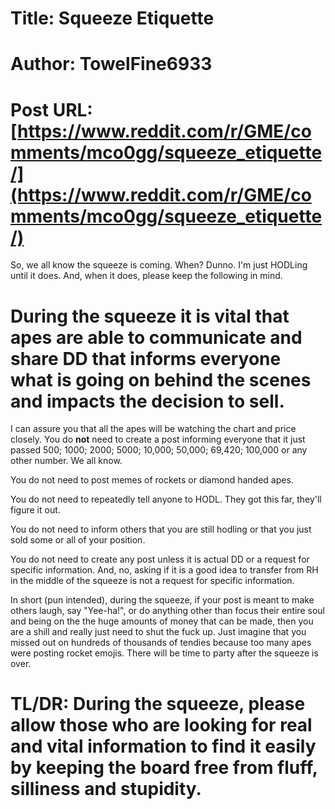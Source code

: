 # Title: Squeeze Etiquette
# Author: TowelFine6933
# Post URL: [https://www.reddit.com/r/GME/comments/mco0gg/squeeze_etiquette/](https://www.reddit.com/r/GME/comments/mco0gg/squeeze_etiquette/)


So, we all know the squeeze is coming. When? Dunno. I'm just HODLing until it does. And, when it does, please keep the following in mind.

# During the squeeze it is vital that apes are able to communicate and share DD that informs everyone what is going on behind the scenes and impacts the decision to sell.

I can assure you that all the apes will be watching the chart and price closely. You do **not** need to create a post informing everyone that it just passed 500; 1000; 2000; 5000; 10,000; 50,000; 69,420; 100,000 or any other number. We all know.

You do not need to post memes of rockets or diamond handed apes. 

You do not need to repeatedly tell anyone to HODL. They got this far, they'll figure it out.

You do not need to inform others that you are still hodling or that you just sold some or all of your position.

You do not need to create any post unless it is actual DD or a request for specific information. And, no, asking if it is a good idea to transfer from RH in the middle of the squeeze is not a request for specific information.

In short (pun intended), during the squeeze, if your post is meant to make others laugh, say "Yee-ha!", or do anything other than focus their entire soul and being on the the huge amounts of money that can be made, then you are a shill and really just need to shut the fuck up. Just imagine that you missed out on hundreds of thousands of tendies because too many apes were posting rocket emojis. There will be time to party after the squeeze is over. 

# TL/DR: During the squeeze, please allow those who are looking for real and vital information to find it easily by keeping the board free from fluff, silliness and stupidity.